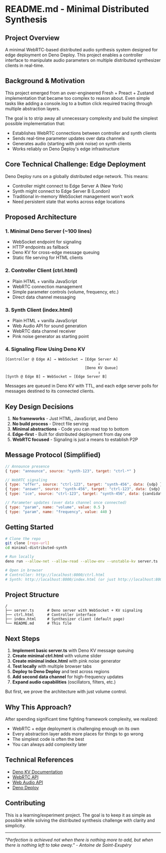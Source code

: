 # README.md - Minimal Distributed Synthesis

## Project Overview

A minimal WebRTC-based distributed audio synthesis system designed for edge deployment on Deno Deploy. This project enables a controller interface to manipulate audio parameters on multiple distributed synthesizer clients in real-time.

## Background & Motivation

This project emerged from an over-engineered Fresh + Preact + Zustand implementation that became too complex to reason about. Even simple tasks like adding a console.log to a button click required tracing through multiple abstraction layers.

The goal is to strip away all unnecessary complexity and build the simplest possible implementation that:
- Establishes WebRTC connections between controller and synth clients
- Sends real-time parameter updates over data channels
- Generates audio (starting with pink noise) on synth clients
- Works reliably on Deno Deploy's edge infrastructure

## Core Technical Challenge: Edge Deployment

Deno Deploy runs on a globally distributed edge network. This means:
- Controller might connect to Edge Server A (New York)
- Synth might connect to Edge Server B (London)
- Traditional in-memory WebSocket management won't work
- Need persistent state that works across edge locations

## Proposed Architecture

### 1. Minimal Deno Server (~100 lines)
- WebSocket endpoint for signaling
- HTTP endpoints as fallback
- Deno KV for cross-edge message queuing
- Static file serving for HTML clients

### 2. Controller Client (ctrl.html)
- Plain HTML + vanilla JavaScript
- WebRTC connection management
- Simple parameter controls (volume, frequency, etc.)
- Direct data channel messaging

### 3. Synth Client (index.html)
- Plain HTML + vanilla JavaScript
- Web Audio API for sound generation
- WebRTC data channel receiver
- Pink noise generator as starting point

### 4. Signaling Flow Using Deno KV

```
[Controller @ Edge A] → WebSocket → [Edge Server A]
                                          ↓
                                    [Deno KV Queue]
                                          ↓
[Synth @ Edge B] ← WebSocket ← [Edge Server B]
```

Messages are queued in Deno KV with TTL, and each edge server polls for messages destined to its connected clients.

## Key Design Decisions

1. **No frameworks** - Just HTML, JavaScript, and Deno
2. **No build process** - Direct file serving
3. **Minimal abstractions** - Code you can read top to bottom
4. **Edge-first** - Built for distributed deployment from day one
5. **WebRTC focused** - Signaling is just a means to establish P2P

## Message Protocol (Simplified)

```javascript
// Announce presence
{ type: "announce", source: "synth-123", target: "ctrl-*" }

// WebRTC signaling
{ type: "offer", source: "ctrl-123", target: "synth-456", data: {sdp} }
{ type: "answer", source: "synth-456", target: "ctrl-123", data: {sdp} }
{ type: "ice", source: "ctrl-123", target: "synth-456", data: {candidate} }

// Parameter updates (over data channel once connected)
{ type: "param", name: "volume", value: 0.5 }
{ type: "param", name: "frequency", value: 440 }
```

## Getting Started

```bash
# Clone the repo
git clone [repo-url]
cd minimal-distributed-synth

# Run locally
deno run --allow-net --allow-read --allow-env --unstable-kv server.ts

# Open in browser
# Controller: http://localhost:8000/ctrl.html
# Synth: http://localhost:8000/index.html (or just http://localhost:8000)
```

## Project Structure

```
/
├── server.ts      # Deno server with WebSocket + KV signaling
├── ctrl.html      # Controller interface
├── index.html     # Synthesizer client (default page)
└── README.md      # This file
```

## Next Steps

1. **Implement basic server.ts** with Deno KV message queuing
2. **Create minimal ctrl.html** with volume slider
3. **Create minimal index.html** with pink noise generator
4. **Test locally** with multiple browser tabs
5. **Deploy to Deno Deploy** and test across regions
6. **Add second data channel** for high-frequency updates
7. **Expand audio capabilities** (oscillators, filters, etc.)

But first, we prove the architecture with just volume control.

## Why This Approach?

After spending significant time fighting framework complexity, we realized:
- WebRTC + edge deployment is challenging enough on its own
- Every abstraction layer adds more places for things to go wrong
- The simplest code is often the best
- You can always add complexity later

## Technical References

- [Deno KV Documentation](https://deno.land/manual/runtime/kv)
- [WebRTC API](https://developer.mozilla.org/en-US/docs/Web/API/WebRTC_API)
- [Web Audio API](https://developer.mozilla.org/en-US/docs/Web/API/Web_Audio_API)
- [Deno Deploy](https://deno.com/deploy)

## Contributing

This is a learning/experiment project. The goal is to keep it as simple as possible while solving the distributed synthesis challenge with clarity and simplicity.

---

*"Perfection is achieved not when there is nothing more to add, but when there is nothing left to take away." - Antoine de Saint-Exupéry*
